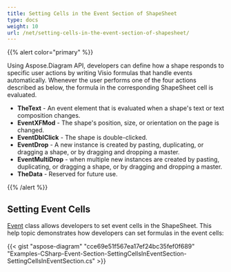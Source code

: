 ```yaml
---
title: Setting Cells in the Event Section of ShapeSheet
type: docs
weight: 10
url: /net/setting-cells-in-the-event-section-of-shapesheet/
---
```


{{% alert color="primary" %}} 

Using Aspose.Diagram API, developers can define how a shape responds to specific user actions by writing Visio formulas that handle events automatically. Whenever the user performs one of the four actions described as below, the formula in the corresponding ShapeSheet cell is evaluated.

- **TheText** - An event element that is evaluated when a shape's text or text composition changes.
- **EventXFMod** - The shape's position, size, or orientation on the page is changed.
- **EventDblClick** - The shape is double-clicked.
- **EventDrop** - A new instance is created by pasting, duplicating, or dragging a shape, or by dragging and dropping a master.
- **EventMultiDrop** - when multiple new instances are created by pasting, duplicating, or dragging a shape, or by dragging and dropping a master.
- **TheData** - Reserved for future use.

{{% /alert %}} 
## **Setting Event Cells**
[Event](https://apireference.aspose.com/diagram/net/aspose.diagram/event) class allows developers to set event cells in the ShapeSheet. This help topic demonstrates how developers can set formulas in the event cells:

{{< gist "aspose-diagram" "cce69e51f567ea17ef24bc35fef0f689" "Examples-CSharp-Event-Section-SettingCellsInEventSection-SettingCellsInEventSection.cs" >}}
